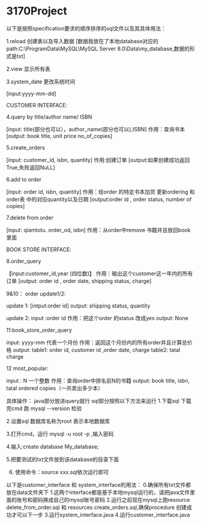 # 3170Project
以下是按照specification要求的顺序排序的sql文件以及其具体用法：

1.reload 创建表以及导入数据 [数据我放在了本地database对应的path:C:\ProgramData\MySQL\MySQL Server 8.0\Data\my_database,数据的形式是txt]

2.view 显示所有表

3.system_date 更改系统时间

[input:yyyy-mm-dd]

CUSTOMER INTERFACE:


4.query by title/author name/ ISBN

[input:  title(部分也可以），author_name(部分也可以),ISBN] 
作用：查询书本
[output:  book title, unit price no_of_copies]

5.create_orders

[input: customer_id, isbn, quantity]
作用:创建订单
[output:如果创建成功返回True,失败返回NuLL]

6.add to order 

[input: order id, isbn, quantity]
作用：给order 的特定书本加货 更新ordering 和 order表 中的对应quantity以及日期
[output:order id , order status, number of copies]

7.delete from order

[input: qiamtotu. order_od, isbn]
作用：从order中remove 书籍并且放回book里面

BOOK STORE INTERFACE:


8.order_query 

【input:customer_id,year (四位数)】
作用：输出这个customer这一年内的所有订单
[output: order id , order date, shipping status, charge]

9&10： order update1/2:

update 1:
[intput:order id]
output: shipping status, quantity

update 2: input :order id
作用：把这个order 的status 改成yes
output: None

11:book_store_order_query

input: yyyy-mm 代表一个月份
作用：返回这个月份内的所有order并且计算总价格
output:
table1: order id, customer id ,order date, charge
table2: tatal charge

12 most_popular:

input : N 一个整数
作用：查询order中排名前N的书籍
output: book title, isbn, tatal ordered copies（一共卖出多少本）

具体操作：
java部分放进query就行
sql部分按照以下方法来运行
1.下载sql 下载完cmd 跑 mysql --version 检验

2.设置sql 数据库名称为root 表示本地数据库

3.打开cmd，运行 mysql -u root -p ,输入密码

4.输入:create database My_database;

5.把要测试的txt文件放到该database的目录下面

6. 使用命令：source xxx.sql依次运行即可

以下是customer_interface 和 system_interface的用法：
0.确保所有txt文件都放在data文件夹下
1.这两个interface都是基于本地mysql运行的，请把java文件里面的账号和密码换成自己的mysql账号密码
2.运行之前现在mysql上跑resource delete_from_order.sql 和 resources create_orders.sql,确保procedure 创建成功才可以下一步
3.运行system_interface.java 
4.运行customer_interface.java
